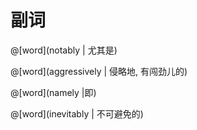 # 副词

<masonry>

@[word](notably | 尤其是)

@[word](aggressively | 侵略地, 有闯劲儿的)

@[word](namely |即)

@[word](inevitably | 不可避免的)

</masonry>

